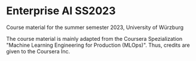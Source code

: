 # Enterprise AI SS2023
Course material for the summer semester 2023, University of Würzburg

The course material is mainly adapted from the Coursera Spezialization "Machine Learning Engineering for Production (MLOps)". Thus, credits are given to the Coursera Inc. 
